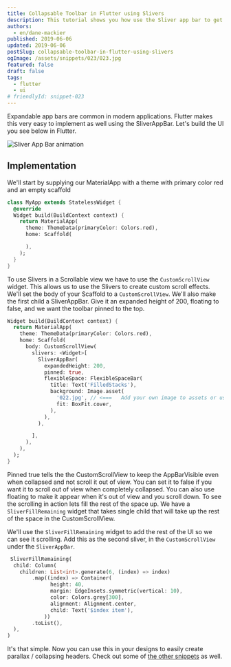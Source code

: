 ```yaml
---
title: Collapsable Toolbar in Flutter using Slivers
description: This tutorial shows you how use the Sliver app bar to get the expandable header in your app.
authors:
  - en/dane-mackier
published: 2019-06-06
updated: 2019-06-06
postSlug: collapsable-toolbar-in-flutter-using-slivers
ogImage: /assets/snippets/023/023.jpg
featured: false
draft: false
tags:
  - flutter
  - ui
# friendlyId: snippet-023
---
```


Expandable app bars are common in modern applications. Flutter makes this very easy to implement as well using the SliverAppBar. Let's build the UI you see below in Flutter.

![Sliver App Bar animation](/assets/snippets/023/023-sliverappbar.gif)

## Implementation

We'll start by supplying our MaterialApp with a theme with primary color red and an empty scaffold

```dart
class MyApp extends StatelessWidget {
  @override
  Widget build(BuildContext context) {
    return MaterialApp(
      theme: ThemeData(primaryColor: Colors.red),
      home: Scaffold(

      ),
    );
  }
}
```

To use Slivers in a Scrollable view we have to use the `CustomScrollView` widget. This allows us to use the Slivers to create custom scroll effects. We'll set the body of your Scaffold to a `CustomScrollView`. We'll also make the first child a SliverAppBar. Give it an expanded height of 200, floating to false, and we want the toolbar pinned to the top.

```dart
Widget build(BuildContext context) {
  return MaterialApp(
    theme: ThemeData(primaryColor: Colors.red),
    home: Scaffold(
      body: CustomScrollView(
        slivers: <Widget>[
          SliverAppBar(
            expandedHeight: 200,
            pinned: true,
            flexibleSpace: FlexibleSpaceBar(
              title: Text('FilledStacks'),
              background: Image.asset(
                '022.jpg', // <===   Add your own image to assets or use a .network image instead.
                fit: BoxFit.cover,
              ),
            ),
          ),

        ],
      ),
    ),
  );
}
```

Pinned true tells the the CustomScrollView to keep the AppBarVisible even when collapsed and not scroll it out of view. You can set it to false if you want it to scroll out of view when completely collapsed. You can also use floating to make it appear when it's out of view and you scroll down. To see the scrolling in action lets fill the rest of the space up. We have a `SliverFillRemaining` widget that takes single child that will take up the rest of the space in the CustomScrollView.

We'll use the `SliverFillRemaining` widget to add the rest of the UI so we can see it scrolling. Add this as the second sliver, in the `CustomScrollView` under the `SliverAppBar`.

```dart
 SliverFillRemaining(
  child: Column(
    children: List<int>.generate(6, (index) => index)
        .map((index) => Container(
              height: 40,
              margin: EdgeInsets.symmetric(vertical: 10),
              color: Colors.grey[300],
              alignment: Alignment.center,
              child: Text('$index item'),
            ))
        .toList(),
  ),
)
```

It's that simple. Now you can use this in your designs to easily create parallax / collapsing headers. Check out some of [the other snippets](/snippets) as well.
